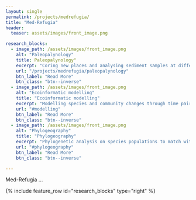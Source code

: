 ```yaml
---
layout: single
permalink: /projects/medrefugia/
title: "Med-Refugia"
header:
  teaser: assets/images/front_image.png

research_blocks:
  - image_path: /assets/images/front_image.png
    alt: "Paleopalynology"
    title: Paleopalynology"
    excerpt: "Coring new places and analysing sediment samples at different elevations."
    url: "/projects/medrefugia/paleopalynology"
    btn_label: "Read More"
    btn_class: "btn--inverse"
  - image_path: /assets/images/front_image.png
    alt: "Ecoinformatic modelling"
    title: "Ecoinformatic modelling"
    excerpt: "Modelling species and community changes through time pairing with old (DDBB) and new paleopalynology data."
    url: "#modelling"
    btn_label: "Read More"
    btn_class: "btn--inverse"
  - image_path: /assets/images/front_image.png
    alt: "Phylogeography"
    title: "Phylogeography"
    excerpt: "Phylogenetic analysis on species populations to match with paleodistribution hypothesis."
    url: "#phylogeography"
    btn_label: "Read More"
    btn_class: "btn--inverse"

---
```


Med-Refugia ...

{% include feature_row id="research_blocks" type="right" %}
